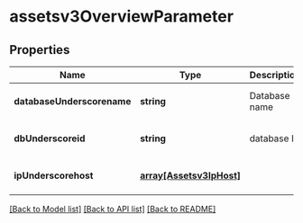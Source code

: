 # assetsv3OverviewParameter

## Properties
Name | Type | Description | Notes
------------ | ------------- | ------------- | -------------
**databaseUnderscorename** | **string** | Database name | [optional] [default to null]
**dbUnderscoreid** | **string** | database ID | [optional] [default to null]
**ipUnderscorehost** | [**array[Assetsv3IpHost]**](Assetsv3IpHost.md) |  | [optional] [default to null]

[[Back to Model list]](../README.md#documentation-for-models) [[Back to API list]](../README.md#documentation-for-api-endpoints) [[Back to README]](../README.md)


